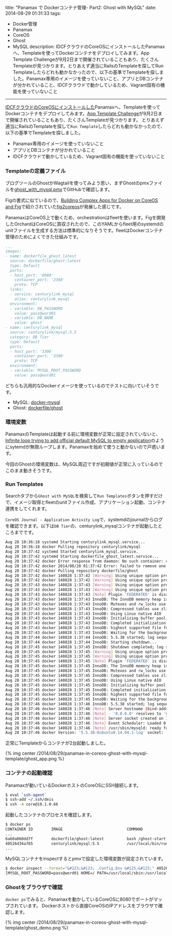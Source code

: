 title: "Panamax で Dockerコンテナ管理- Part2: Ghost with MySQL"
date: 2014-08-29 01:31:33
tags:
 - Docker管理
 - Panamax
 - CoreOS
 - Ghost
 - MySQL
description: IDCFクラウドのCoreOSにインストールしたPanamaxへ、Templateを使ってDockerコンテナをデプロイしてみます。App Template Challengeが9月2日まで開催されていることもあり、たくさんTemplateが見つかります。とりあえず適当にRailsのTemplateを探してRun Templateしたらどれも動かなかったので、以下の基準でTemplateを探しました。Panamax専用のイメージを使っていないこと、アプリとDBコンテナが分かれていること、IDCFクラウドで動かしているため、Vagrant固有の機能を使っていないこと
---

[IDCFクラウドのCoreOSにインストールした](/2014/08/19/panamax-in-coreos-on-idcf/)Panamaxへ、Templateを使ってDockerコンテナをデプロイしてみます。[App Template Challenge](http://panamax.io/contest/)が9月2日まで開催されていることもあり、たくさんTemplateが見つかります。
とりあえず適当にRailsのTemplateを探して`Run Template`したらどれも動かなかったので、以下の基準でTemplateを探しました。

* Panamax専用のイメージを使っていないこと
* アプリとDBコンテナが分かれていること
* IDCFクラウドで動かしているため、Vagrant固有の機能を使っていないこと

<!-- more -->

### Templateの定義ファイル

ブログツールのGhostかWagtailを使ってみよう思い、まずGhostのpmxファイルを[ghost_with_mysql.pmx](https://github.com/CenturyLinkLabs/panamax-contest-templates/blob/master/ghost_with_mysql.pmx)でGitHubで確認します。

Figの書式に似ているので、[Building Complex Apps for Docker on CoreOS and Fig](http://www.centurylinklabs.com/building-complex-apps-for-docker-on-coreos-and-fig/)で紹介されていた[fig2coreos](https://github.com/centurylinklabs/fig2coreos)が発展した感じです。

PanamaxはCoreOS上で動くため、orchestrationはfleetを使います。Figを開発したOrchardはCoreOSに買収されたので、このYAMLからfleet用のsystemdのunitファイルを生成する方法は標準的になりそうです。fleetはDockerコンテナ管理のためによくできた仕組みです。


``` yaml ghost_with_mysql.pmx
...
images:
- name: dockerfile_ghost_latest
  source: dockerfile/ghost:latest
  type: Default
  ports:
  - host_port: '8080'
    container_port: '2368'
    proto: TCP
  links:
  - service: centurylink_mysql
    alias: centurylink_mysql
  environment:
  - variable: DB_PASSWORD
    value: pass@word01
  - variable: DB_NAME
    value: ghost
- name: centurylink_mysql
  source: centurylink/mysql:5.5
  category: DB Tier
  type: Default
  ports:
  - host_port: '3306'
    container_port: '3306'
    proto: TCP
  environment:
  - variable: MYSQL_ROOT_PASSWORD
    value: pass@word01
```

どちらも汎用的なDockerイメージを使っているのでテストに向いていそうです。

* MySQL: [docker-mysql](https://github.com/CenturyLinkLabs/docker-mysql)
* Ghost: [dockerfile/ghost](https://github.com/dockerfile/ghost)

### 環境変数

PanamaxのTemplateは起動する前に環境変数が正常に設定されていないと、[Infinite loop trying to add official default MySQL to empty application](https://github.com/CenturyLinkLabs/panamax-ui/issues/286)のようにsytemdが無限ループします。Panamaxを始めて使うと動かないので戸惑います。

今回のGhostの環境変数は、MySQL周辺ですが初期値が正常に入っているのでこのまま動きそうです。

### Run Templates

Searchタブから`Ghost with MySQL`を検索して`Run Templates`ボタンを押すだけで、イメージ取得とfleetのunitファイル作成、アプリケーション起動、コンテナ連携をしてくれます。

`CoreOS Journal - Application Activity Log`で、systemdのjournalからログを確認できます。以下は`DB Tier`の、centurylink_mysqlコンテナが起動したところまでです。

``` bash
Aug 28 10:36:18 systemd Starting centurylink_mysql.service...
Aug 28 10:36:18 docker Pulling repository centurylink/mysql
Aug 28 10:37:42 systemd Started centurylink_mysql.service.
Aug 28 10:37:42 systemd Starting dockerfile_ghost_latest.service...
Aug 28 10:37:42 docker Error response from daemon: No such container: centurylink_mysql
Aug 28 10:37:42 docker 2014/08/28 01:37:42 Error: failed to remove one or more containers
Aug 28 10:37:42 docker Pulling repository dockerfile/ghost
Aug 28 10:37:42 docker 140828 1:37:42 [Warning] Using unique option prefix key_buffer instead of key_buffer_size is deprecated and will be removed in a future release. Please use the full name instead.
Aug 28 10:37:42 docker 140828 1:37:42 [Warning] Using unique option prefix key_buffer instead of key_buffer_size is deprecated and will be removed in a future release. Please use the full name instead.
Aug 28 10:37:43 docker 140828 1:37:43 [Warning] Using unique option prefix key_buffer instead of key_buffer_size is deprecated and will be removed in a future release. Please use the full name instead.
Aug 28 10:37:43 docker 140828 1:37:43 [Warning] Using unique option prefix myisam-recover instead of myisam-recover-options is deprecated and will be removed in a future release. Please use the full name instead.
Aug 28 10:37:43 docker 140828 1:37:43 [Note] Plugin 'FEDERATED' is disabled.
Aug 28 10:37:43 docker 140828 1:37:43 InnoDB: The InnoDB memory heap is disabled
Aug 28 10:37:43 docker 140828 1:37:43 InnoDB: Mutexes and rw_locks use GCC atomic builtins
Aug 28 10:37:43 docker 140828 1:37:43 InnoDB: Compressed tables use zlib 1.2.8
Aug 28 10:37:43 docker 140828 1:37:43 InnoDB: Using Linux native AIO
Aug 28 10:37:43 docker 140828 1:37:43 InnoDB: Initializing buffer pool, size = 128.0M
Aug 28 10:37:43 docker 140828 1:37:43 InnoDB: Completed initialization of buffer pool
Aug 28 10:37:43 docker 140828 1:37:43 InnoDB: highest supported file format is Barracuda.
Aug 28 10:37:43 docker 140828 1:37:43 InnoDB: Waiting for the background threads to start
Aug 28 10:37:44 docker 140828 1:37:44 InnoDB: 5.5.38 started; log sequence number 1595675
Aug 28 10:37:44 docker 140828 1:37:44 InnoDB: Starting shutdown...
Aug 28 10:37:45 docker 140828 1:37:45 InnoDB: Shutdown completed; log sequence number 1595675
Aug 28 10:37:45 docker 140828 1:37:45 [Warning] Using unique option prefix key_buffer instead of key_buffer_size is deprecated and will be removed in a future release. Please use the full name instead.
Aug 28 10:37:45 docker 140828 1:37:45 [Warning] Using unique option prefix myisam-recover instead of myisam-recover-options is deprecated and will be removed in a future release. Please use the full name instead.
Aug 28 10:37:45 docker 140828 1:37:45 [Note] Plugin 'FEDERATED' is disabled.
Aug 28 10:37:45 docker 140828 1:37:45 InnoDB: The InnoDB memory heap is disabled
Aug 28 10:37:45 docker 140828 1:37:45 InnoDB: Mutexes and rw_locks use GCC atomic builtins
Aug 28 10:37:45 docker 140828 1:37:45 InnoDB: Compressed tables use zlib 1.2.8
Aug 28 10:37:45 docker 140828 1:37:45 InnoDB: Using Linux native AIO
Aug 28 10:37:45 docker 140828 1:37:45 InnoDB: Initializing buffer pool, size = 128.0M
Aug 28 10:37:45 docker 140828 1:37:45 InnoDB: Completed initialization of buffer pool
Aug 28 10:37:45 docker 140828 1:37:45 InnoDB: highest supported file format is Barracuda.
Aug 28 10:37:45 docker 140828 1:37:45 InnoDB: Waiting for the background threads to start
Aug 28 10:37:46 docker 140828 1:37:46 InnoDB: 5.5.38 started; log sequence number 1595675
Aug 28 10:37:46 docker 140828 1:37:46 [Note] Server hostname (bind-address): '0.0.0.0'; port: 3306
Aug 28 10:37:46 docker 140828 1:37:46 [Note] - '0.0.0.0' resolves to '0.0.0.0';
Aug 28 10:37:46 docker 140828 1:37:46 [Note] Server socket created on IP: '0.0.0.0'.
Aug 28 10:37:46 docker 140828 1:37:46 [Note] Event Scheduler: Loaded 0 events
Aug 28 10:37:46 docker 140828 1:37:46 [Note] /usr/sbin/mysqld: ready for connections.
Aug 28 10:37:46 docker Version: '5.5.38-0ubuntu0.14.04.1-log' socket: '/var/run/mysqld/mysqld.sock' port: 3306 (Ubuntu)
```

正常にTemplateからコンテナが2台起動しました。

{% img center /2014/08/29/panamax-in-coreos-ghost-with-mysql-template/ghost_app.png %}

### コンテナの起動確認

Panamaxが動いているDockerホストのCoreOSにSSH接続します。

``` bash
$ eval `ssh-agent`
$ ssh-add ~/.ssh/deis
$ ssh -A core@10.1.0.66
```

起動したコンテナのプロセスを確認します。

``` bash
$ docker ps
CONTAINER ID        IMAGE                            COMMAND                CREATED             STATUS              PORTS                     NAMES
...
6a60a060dd7f        dockerfile/ghost:latest          bash /ghost-start      22 hours ago        Up 22 hours         0.0.0.0:8080->2368/tcp    dockerfile_ghost_latest
40526d34a765        centurylink/mysql:5.5            /usr/local/bin/run     22 hours ago        Up 22 hours         0.0.0.0:3306->3306/tcp    centurylink_mysql,dockerfile_ghost_latest/centurylink_mysql
...
```

MySQLコンテナをinspectするとpmxで設定した環境変数が設定されています。

``` bash
$ docker inspect --format="&#123;&#123; .Config.Env &#125;&#125;" 40526d34a765
[MYSQL_ROOT_PASSWORD=pass@word01 HOME=/ PATH=/usr/local/sbin:/usr/local/bin:/usr/sbin:/usr/bin:/sbin:/bin DEBIAN_FRONTEND=noninteractive]
```

### Ghostをブラウザで確認

`docker ps`でみると、Panamaxを動かしているCoreOSに8080でポートがマップされています。
Dockerホストから直接CoreOSのIPアドレスをブラウザで確認します。


{% img center /2014/08/29/panamax-in-coreos-ghost-with-mysql-template/ghost_demo.png %}

